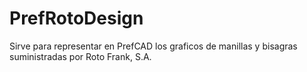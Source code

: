 # PrefRotoDesign

Sirve para representar en PrefCAD los graficos de manillas y bisagras suministradas por Roto Frank, S.A. 
